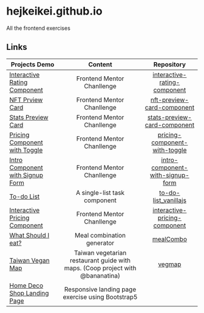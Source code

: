 # hejkeikei.github.io
All the frontend exercises

## Links

| **Projects Demo** | **Content** | **Repository** |
|-----------|:-------------:|:-------------:|
|[Interactive Rating Component](https://hejkeikei.github.io/interactive-rating-component/)|Frontend Mentor Chanllenge|[interactive-rating-component](https://github.com/hejkeikei/interactive-rating-component)|
|[NFT Prview Card](https://hejkeikei.github.io/nft-preview-card-component-main/)|Frontend Mentor Chanllenge|[nft-preview-card-component](https://github.com/hejkeikei/nft-preview-card-component)|
|[Stats Preview Card](https://hejkeikei.github.io/stats-preview-card-component-main/)|Frontend Mentor Chanllenge|[stats-preview-card-component](https://github.com/hejkeikei/stats-preview-card-component-)|
|[Pricing Component with Toggle](https://hejkeikei.github.io/pricing-component-with-toggle-master/)|Frontend Mentor Chanllenge|[pricing-component-with-toggle](https://github.com/hejkeikei/pricing-component-with-toggle)|
|[Intro Component with Signup Form](https://hejkeikei.github.io/intro-component-with-signup-form-master/)|Frontend Mentor Chanllenge|[intro-component-with-signup-form](https://github.com/hejkeikei/intro-component-with-signup-form)|
|[To-do List](https://hejkeikei.github.io/to-do-list_vanillajs/)|A single-list task component|[to-do-list_vanillajs](https://github.com/hejkeikei/to-do-list_vanillajs)|
|[Interactive Pricing Component](https://hejkeikei.github.io/interactive-pricing-component-main/)|Frontend Mentor Chanllenge|[interactive-pricing-component](https://github.com/hejkeikei/hejkeikei.github.io/tree/main/interactive-pricing-component-main)|
|[What Should I eat?](https://hejkeikei.github.io/mealCombo/)|Meal combination generator|[mealCombo](https://github.com/hejkeikei/mealCombo)|
|[Taiwan Vegan Map](https://hejkeikei.github.io/taiwanVegMap/)|Taiwan vegetarian restaurant guide with maps. (Coop project with @bananatina)|[vegmap](https://github.com/bananatina/vegmap)|
|[Home Deco Shop Landing Page](https://hejkeikei.github.io/bootstrap5-exercise/ex1.html)|Responsive landing page exercise using Bootstrap5||



